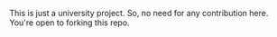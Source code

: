 This is just a university project. So, no need for any contribution here. You're open to forking this repo.